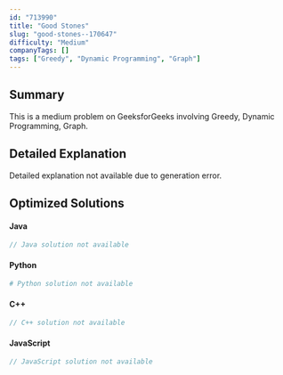 ```yaml
---
id: "713990"
title: "Good Stones"
slug: "good-stones--170647"
difficulty: "Medium"
companyTags: []
tags: ["Greedy", "Dynamic Programming", "Graph"]
---
```


## Summary

This is a medium problem on GeeksforGeeks involving Greedy, Dynamic Programming, Graph.

## Detailed Explanation

Detailed explanation not available due to generation error.

## Optimized Solutions

#### Java
```java
// Java solution not available
```

#### Python
```python
# Python solution not available
```

#### C++
```cpp
// C++ solution not available
```

#### JavaScript
```javascript
// JavaScript solution not available
```